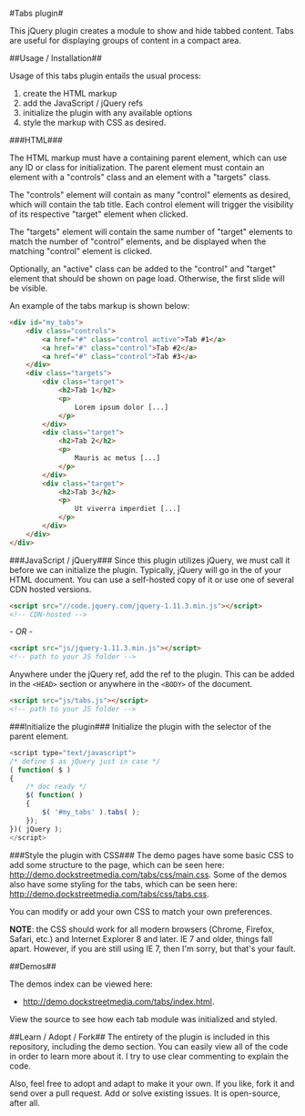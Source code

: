 #Tabs plugin#

This jQuery plugin creates a module to show and hide tabbed content.  Tabs are useful for displaying groups of content in a compact area.

##Usage / Installation##

Usage of this tabs plugin entails the usual process:

1. create the HTML markup
2. add the JavaScript / jQuery refs
3. initialize the plugin with any available options
4. style the markup with CSS as desired.

###HTML###

The HTML markup must have a containing parent element, which can use any ID or class for initialization. The parent element must contain an element with a "controls" class and an element with a "targets" class.  

The "controls" element will contain as many "control" elements as desired, which will contain the tab title.  Each control element will trigger the visibility of its respective "target" element when clicked.

The "targets" element will contain the same number of "target" elements to match the number of "control" elements, and be displayed when the matching "control" element is clicked.

Optionally, an "active" class can be added to the "control" and "target" element that should be shown on page load.  Otherwise, the first slide will be visible.

An example of the tabs markup is shown below:

```html
<div id="my_tabs">
	<div class="controls">
		<a href="#" class="control active">Tab #1</a>
		<a href="#" class="control">Tab #2</a>
		<a href="#" class="control">Tab #3</a>
	</div>
	<div class="targets">
		<div class="target">
			<h2>Tab 1</h2>
			<p>
				Lorem ipsum dolor [...]
			</p>
		</div>
		<div class="target">
			<h2>Tab 2</h2>
			<p>
				Mauris ac metus [...]
			</p>
		</div>
		<div class="target">
			<h2>Tab 3</h2>
			<p>
				Ut viverra imperdiet [...]
			</p>
		</div>
	</div>
</div>
```

###JavaScript / jQuery###
Since this plugin utilizes jQuery, we must call it before we can initialize the plugin.  Typically, jQuery will go in the <HEAD> of your HTML document.  You can use a self-hosted copy of it or use one of several CDN hosted versions.  

```html
<script src="//code.jquery.com/jquery-1.11.3.min.js"></script>
<!-- CDN-hosted -->
```

*- OR -*
```html
<script src="js/jquery-1.11.3.min.js"></script>
<!-- path to your JS folder -->
```
Anywhere under the jQuery ref, add the ref to the plugin.  This can be added in the `<HEAD>` section or anywhere in the `<BODY>` of the document.

```html
<script src="js/tabs.js"></script>
<!-- path to your JS folder -->
```

###Initialize the plugin###
Initialize the plugin with the selector of the parent element.

```javascript
<script type="text/javascript">
/* define $ as jQuery just in case */
( function( $ )
{
	/* doc ready */
	$( function( )
	{
		$( '#my_tabs' ).tabs( );
	});
})( jQuery );
</script>
```

###Style the plugin with CSS###
The demo pages have some basic CSS to add some structure to the page, which can be seen here: http://demo.dockstreetmedia.com/tabs/css/main.css.  Some of the demos also have some styling for the tabs, which can be seen here: http://demo.dockstreetmedia.com/tabs/css/tabs.css.

You can modify or add your own CSS to match your own preferences.

<strong>NOTE</strong>: the CSS should work for all modern browsers (Chrome, Firefox, Safari, etc.) and Internet Explorer 8 and later.  IE 7 and older, things fall apart.  However, if you are still using IE 7, then I'm sorry, but that's your fault.

##Demos##

The demos index can be viewed here:

* http://demo.dockstreetmedia.com/tabs/index.html.  

View the source to see how each tab module was initialized and styled.  

##Learn / Adopt / Fork##
The entirety of the plugin is included in this repository, including the demo section.  You can easily view all of the code in order to learn more about it.  I try to use clear commenting to explain the code.

Also, feel free to adopt and adapt to make it your own.  If you like, fork it and send over a pull request.  Add or solve existing issues.  It is open-source, after all.
